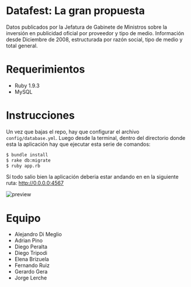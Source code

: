 Datafest: La gran propuesta
===========================

Datos publicados por la Jefatura de Gabinete de Ministros sobre la inversión en publicidad oficial por proveedor y tipo de medio. Información desde Diciembre de 2008, estructurada por razón social, tipo de medio y total general.

Requerimientos
==============

- Ruby 1.9.3
- MySQL


Instrucciones
=============

Un vez que bajas el repo, hay que configurar el archivo `config/database.yml`. 
Luego desde la terminal, dentro del directorio donde esta la aplicación hay que ejecutar esta serie de comandos:

~~~ bash
$ bundle install
$ rake db:migrate
$ ruby app.rb
~~~

Sí todo salio bien la aplicación deberia estar andando en en la siguiente ruta: http://0.0.0.0:4567

![preview](http://cl.ly/image/3V1y2J453a3X/datafest_la_gran_pauta_preview.png)

Equipo
======

- Alejandro Di Meglio
- Adrian Pino
- Diego Peralta
- Diego Tripodi
- Elena Brizuela
- Fernando Ruiz
- Gerardo Gera
- Jorge Lerche

